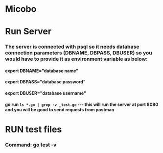 # Micobo


# Run Server 
### The server is connected with psql so it needs database connection parameters (DBNAME, DBPASS, DBUSER) so you would have to provide it as environment variable as below:
#### export DBNAME="database name"
#### export DBPASS="database password"
#### export DBUSER="database username" 
#### go run `ls *.go | grep -v _test.go`  --- this will run the server at port 8080 and you will be good to send requests from postman


# RUN test files
### Command: go test -v
